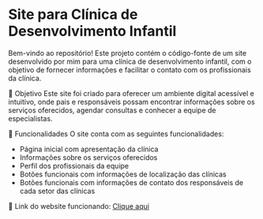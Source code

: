 # Site para Clínica de Desenvolvimento Infantil

Bem-vindo ao repositório! Este projeto contém o código-fonte de um site desenvolvido por mim para uma clínica de desenvolvimento infantil, com o objetivo de fornecer informações e facilitar o contato com os profissionais da clínica.

📌 Objetivo
Este site foi criado para oferecer um ambiente digital acessível e intuitivo, onde pais e responsáveis possam encontrar informações sobre os serviços oferecidos, agendar consultas e conhecer a equipe de especialistas.

📂 Funcionalidades
O site conta com as seguintes funcionalidades:
- Página inicial com apresentação da clínica
- Informações sobre os serviços oferecidos
- Perfil dos profissionais da equipe
- Botões funcionais com informações de localização das clínicas
- Botões funcionais com informações de contato dos responsáveis de cada setor das clínicas

🔗 Link do website funcionando:
<a href=“https://clinicacativar.vercel.app/“ target="_blank">Clique aqui</a>
